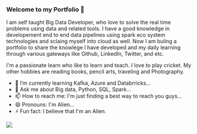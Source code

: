 ### Welcome to my Portfolio 👋

I am self taught Big Data Developer, who love to solve the real time problems using data and related tools. I have a good knowledge in developement end to end data pipelines using spark eco system technologies and sclaing myself into cloud as well. Now I am buling a portfolio to share the knowlege I have developed and my daily learning through various gateways like Github, LinkedIn, Twitter, and etc.

I'm a passionate learn who like to learn and teach. I love to play cricket. My other hobbies are reading books, pencil arts, traveling and Photography. 

- 🌱 I’m currently learning Kafka, Azure and Databrricks...
- 💬 Ask me about Big data, Python, SQL, Spark...
- 📫 How to reach me: I'm just finding a best way to reach you guys...
- 😄 Pronouns: I'm Alien...
- ⚡ Fun fact: I believe that I'm an Alien.

<img src="https://github-readme-stats.vercel.app/api?username=SenthilKumar009&&show_icons=true&&tile_color=ffffff&icon_color=bb2acf&7text_color=dafff7dc&bg_color=151515" />
